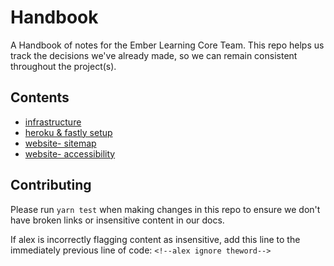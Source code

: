 # Handbook

<!--alex ignore remain-->
A Handbook of notes for the Ember Learning Core Team. This repo helps us track the decisions we've already made, so we can remain consistent throughout the project(s).

## Contents

- [infrastructure](01_infrastructure.md)
- [heroku & fastly setup](02_heroku_fastly_setup.md)
- [website- sitemap](03_website_sitemap.md)
- [website- accessibility](04_website_accessibility.md)

## Contributing

Please run `yarn test` when making changes in this repo to ensure we don't have broken links or insensitive content in our docs.

If alex is incorrectly flagging content as insensitive, add this line to the immediately previous line of code:
`<!--alex ignore theword-->`
